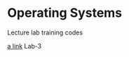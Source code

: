 # Operating Systems
Lecture lab training codes

[a link](https://github.com/ulothrix/osLabs/blob/master/lab3/lab3A.c) Lab-3


